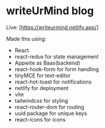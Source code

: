 # writeUrMind blog


Live:
[https://writeurmind.netlify.app/]

Made this using:

- React
- react-redux for state management
- Appwite as Baas(backend)
- react-hook-form for form handling
- tinyMCE for text-editor
- react-hot-toast for notifications
- netlify for deployment
- vite
- tailwindcss for styling
- react-router-dom for routing
- uuid package for unique keys
- react-icons for icons
